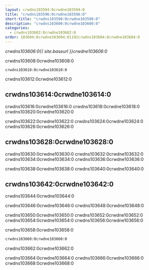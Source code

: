 ```yaml
---
layout: crwdns103594:0crwdne103594:0
title: "crwdns103596:0crwdne103596:0"
short-title: "crwdns103598:0crwdne103598:0"
description: "crwdns103600:0crwdne103600:0"
categories:
  - crwdns103602:0crwdne103602:0
order: 103604:0crwdne103604:01192crwdns103604:0crwdne103604:0
---
```

*crwdns103606:0{{ site.baseurl }}crwdne103606:0*

crwdns103608:0crwdne103608:0

    crwdns103610:0crwdne103610:0
    

crwdns103612:0crwdne103612:0

## crwdns103614:0crwdne103614:0

crwdns103616:0crwdne103616:0 crwdns103618:0crwdne103618:0 crwdns103620:0crwdne103620:0

crwdns103622:0crwdne103622:0 crwdns103624:0crwdne103624:0 crwdns103626:0crwdne103626:0

## crwdns103628:0crwdne103628:0

crwdns103630:0crwdne103630:0 crwdns103632:0crwdne103632:0 crwdns103634:0crwdne103634:0 crwdns103636:0crwdne103636:0

crwdns103638:0crwdne103638:0 crwdns103640:0crwdne103640:0

## crwdns103642:0crwdne103642:0

crwdns103644:0crwdne103644:0

crwdns103646:0crwdne103646:0 crwdns103648:0crwdne103648:0

crwdns103650:0crwdne103650:0 crwdns103652:0crwdne103652:0 crwdns103654:0crwdne103654:0 crwdns103656:0crwdne103656:0

crwdns103658:0crwdne103658:0

```bash
crwdns103660:0crwdne103660:0
```

crwdns103662:0crwdne103662:0

crwdns103664:0crwdne103664:0 crwdns103666:0crwdne103666:0 crwdns103668:0crwdne103668:0
